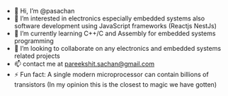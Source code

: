 - 👋 Hi, I’m @pasachan
- 👀 I’m interested in electronics especially embedded systems also software development using JavaScript frameworks (Reactjs NestJs)
- 🌱 I’m currently learning C++/C and Assembly for embedded systems programming
- 💞️ I’m looking to collaborate on any electronics and embedded systems related projects
- 📫 contact me at pareekshit.sachan@gmail.com
- ⚡ Fun fact: A single modern microprocessor can contain billions of transistors (In my opinion this is the closest to magic we have gotten)

<!---
pasachan/pasachan is a ✨ special ✨ repository because its `README.md` (this file) appears on your GitHub profile.
You can click the Preview link to take a look at your changes.
--->
